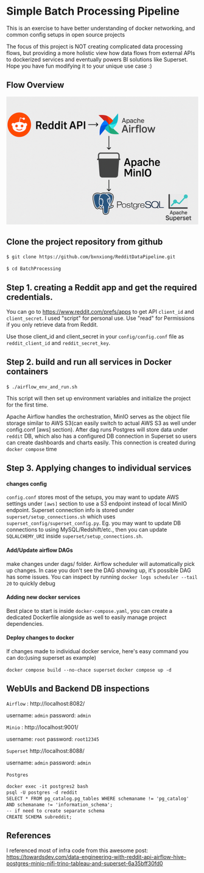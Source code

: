 # Simple Batch Processing Pipeline
This is an exercise to have better understanding of docker networking, and common config setups in open source projects

The focus of this project is NOT creating complicated data processing flows, but providing a more holistic view how data flows from external APIs to dockerized services and eventually powers BI solutions like Superset. Hope you have fun modifying it to your unique use case :)

## Flow Overview

![alt text](flow.png)

## Clone the project repository from github

`$ git clone https://github.com/bxnxiong/RedditDataPipeline.git`

`$ cd BatchProcessing`

## Step 1. creating a Reddit app and get the required credentials. 

You can go to https://www.reddit.com/prefs/apps to get API `client_id` and `client_secret`. I used "script" for personal use. Use "read" for Permissions if you only retrieve data from Reddit.

Use those client_id and client_secret in your `config/config.conf` file as `reddit_client_id` and `reddit_secret_key`.

## Step 2. build and run all services in Docker containers

`$ ./airflow_env_and_run.sh`

This script will then set up environment variables and initialize the project for the first time.

Apache Airflow handles the orchestration, MinIO serves as the object file storage similar to AWS S3(can easily switch to actual AWS S3 as well under config.conf [aws] section). After dag runs Postgres will store data under `reddit` DB, which also has a configured DB connection in Superset so users can create dashboards and charts easily. This connection is created during `docker compose` time

## Step 3. Applying changes to individual services

#### changes config
`config.conf` stores most of the setups, you may want to update AWS settings under `[aws]` section to use a S3 endpoint instead of local MinIO endpoint. 
Superset connection info is stored under `superset/setup_connections.sh` which uses `superset_config/superset_config.py`. Eg. you may want to update DB connections to using MySQL/Redshift/etc., then you can update `SQLALCHEMY_URI` inside `superset/setup_connections.sh`.

#### Add/Update airflow DAGs
make changes under dags/ folder. Airflow scheduler will automatically pick up changes. In case you don't see the DAG showing up, it's possible DAG has some issues. You can inspect by running `docker logs scheduler --tail 20` to quickly debug

#### Adding new docker services
Best place to start is inside `docker-compose.yaml`, you can create a dedicated Dockerfile alongside as well to easily manage project dependencies.

#### Deploy changes to docker
If changes made to individual docker service, here's easy command you can do:(using superset as example)

`docker compose build --no-chace superset`
`docker compose up -d`



## WebUIs and Backend DB inspections

`Airflow` : http://localhost:8082/

username: `admin` password: `admin`

`Minio` : http://localhost:9001/

username: `root` password: `root12345`

`Superset` http://localhost:8088/

username: `admin` password: `admin`


`Postgres`
```
docker exec -it postgres2 bash
psql -U postgres -d reddit
SELECT * FROM pg_catalog.pg_tables WHERE schemaname != 'pg_catalog' AND schemaname != 'information_schema';
-- if need to create separate schema
CREATE SCHEMA subreddit;
```

## References

I referenced most of infra code from this awesome post: https://towardsdev.com/data-engineering-with-reddit-api-airflow-hive-postgres-minio-nifi-trino-tableau-and-superset-6a35bff30fd0
